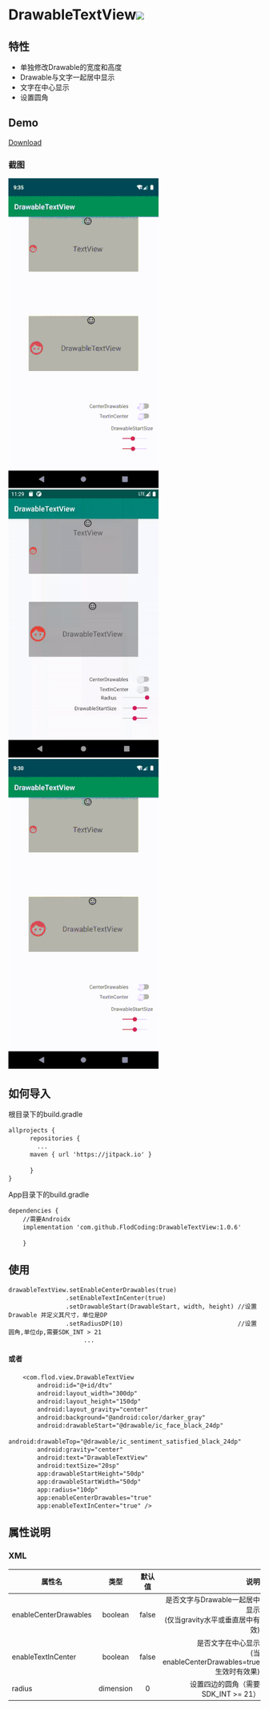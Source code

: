 # DrawableTextView[![](https://jitpack.io/v/FlodCoding/DrawableTextview.svg)](https://jitpack.io/#FlodCoding/DrawableTextView)
## 特性
 * 单独修改Drawable的宽度和高度
 * Drawable与文字一起居中显示
 * 文字在中心显示
 * 设置圆角
 
## Demo
[Download](https://github.com/FlodCoding/DrawableTextView/raw/master/app/build/outputs/apk/debug/app-debug.apk)
### 截图
 ![](/gif/gif1.gif) <br> ![](/gif/gif2.gif) <br> ![](/gif/gif3.gif)


## 如何导入
根目录下的build.gradle

	allprojects {
		  repositories {
		  	...
		  maven { url 'https://jitpack.io' }
		  
		  }
	}
 
 
App目录下的build.gradle
 
 	dependencies {
		//需要Androidx
		implementation 'com.github.FlodCoding:DrawableTextView:1.0.6'
		
     	}

## 使用
```
drawableTextView.setEnableCenterDrawables(true)
                .setEnableTextInCenter(true)
                .setDrawableStart(DrawableStart, width, height) //设置Drawable 并定义其尺寸，单位是DP
                .setRadiusDP(10)                                //设置圆角,单位dp,需要SDK_INT > 21
                     ...

```

#### 或者
```
    <com.flod.view.DrawableTextView
        android:id="@+id/dtv"
        android:layout_width="300dp"
        android:layout_height="150dp"
        android:layout_gravity="center"
        android:background="@android:color/darker_gray"
        android:drawableStart="@drawable/ic_face_black_24dp"
        android:drawableTop="@drawable/ic_sentiment_satisfied_black_24dp"
        android:gravity="center"
        android:text="DrawableTextView"
        android:textSize="20sp"
        app:drawableStartHeight="50dp"
        app:drawableStartWidth="50dp"
        app:radius="10dp"
        app:enableCenterDrawables="true"
        app:enableTextInCenter="true" />
```

## 属性说明

### XML
属性名 | 类型 | 默认值 | 说明
---|:--:|:--:|--:
enableCenterDrawables | boolean | false | 是否文字与Drawable一起居中显示<br>(仅当gravity水平或垂直居中有效)
enableTextInCenter | boolean | false | 是否文字在中心显示<br>(当enableCenterDrawables=true生效时有效果)
radius|dimension|0|设置四边的圆角（需要SDK_INT >= 21）
